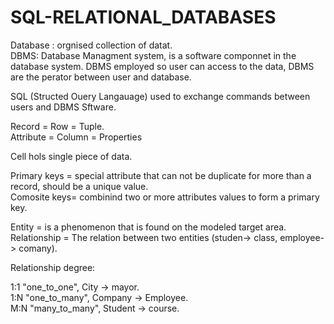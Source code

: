 # SQL-RELATIONAL_DATABASES
Database : orgnised collection of datat.  
DBMS: Database Managment system, is a software componnet in the database system. DBMS employed so user can access to the data, DBMS are the perator between user and database.


SQL (Structed Ouery Langauage) used to exchange commands between users and DBMS Sftware.

Record = Row = Tuple.   
Attribute = Column = Properties


Cell hols single piece of data.

Primary keys = special attribute that can not be duplicate for more than a record, should be a unique value.   
Comosite keys= combinind two or more attributes values to form a primary key.


Entity = is a phenomenon that is found on the modeled target area.
Relationship = The relation between two entities (studen-> class, employee-> comany).   


Relationship degree:

1:1  "one_to_one",    City -> mayor.   
1:N  "one_to_many",    Company -> Employee.     
M:N  "many_to_many",    Student -> course. 
